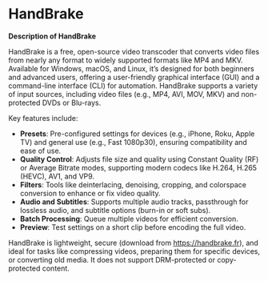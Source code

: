 # HandBrake

**Description of HandBrake**

HandBrake is a free, open-source video transcoder that converts video files from nearly any format to widely supported formats like MP4 and MKV. Available for Windows, macOS, and Linux, it’s designed for both beginners and advanced users, offering a user-friendly graphical interface (GUI) and a command-line interface (CLI) for automation. HandBrake supports a variety of input sources, including video files (e.g., MP4, AVI, MOV, MKV) and non-protected DVDs or Blu-rays.

Key features include:
- **Presets**: Pre-configured settings for devices (e.g., iPhone, Roku, Apple TV) and general use (e.g., Fast 1080p30), ensuring compatibility and ease of use.
- **Quality Control**: Adjusts file size and quality using Constant Quality (RF) or Average Bitrate modes, supporting modern codecs like H.264, H.265 (HEVC), AV1, and VP9.
- **Filters**: Tools like deinterlacing, denoising, cropping, and colorspace conversion to enhance or fix video quality.
- **Audio and Subtitles**: Supports multiple audio tracks, passthrough for lossless audio, and subtitle options (burn-in or soft subs).
- **Batch Processing**: Queue multiple videos for efficient conversion.
- **Preview**: Test settings on a short clip before encoding the full video.

HandBrake is lightweight, secure (download from https://handbrake.fr), and ideal for tasks like compressing videos, preparing them for specific devices, or converting old media. It does not support DRM-protected or copy-protected content.
